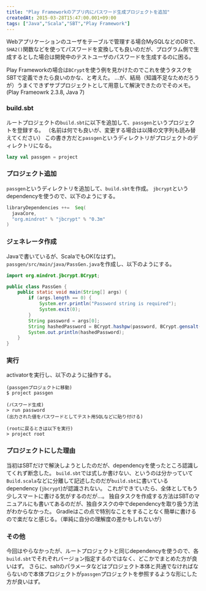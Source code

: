 ```yaml
---
title: "Play Frameworkのアプリ内にパスワード生成プロジェクトを追加"
createdAt: 2015-03-28T15:47:00.001+09:00
tags: ["Java","Scala","SBT","Play Framework"]
---
```

Webアプリケーションのユーザをテーブルで管理する場合MySQLなどのDBで、`SHA2()`関数などを使ってパスワードを変換しても良いのだが、プログラム側で生成するとした場合は開発中のテストユーザのパスワードを生成するのに困る。

Play Frameworkの場合は`BCrypt`を使う例を見かけたのでこれを使うタスクをSBTで定義できたら良いのかな、と考えた。
…が、結局（知識不足なためだろうが）うまくできずサブプロジェクトとして用意して解決できたのでそのメモ。
(Play Frameowrk 2.3.8, Java 7)

<!--more-->

### build.sbt

ルートプロジェクトの`build.sbt`に以下を追加して、`passgen`というプロジェクトを登録する。
（名前は何でも良いが、変更する場合は以降の文字列も読み替えてください）
この書き方だと`passgen`というディレクトリがプロジェクトのディレクトリになる。

```scala
lazy val passgen = project
```
 
### プロジェクト追加

`passgen`というディレクトリを追加して、`build.sbt`を作成。
`jbcrypt`というdependencyを使うので、以下のようにする。

```scala
libraryDependencies ++=  Seq(
  javaCore,
  "org.mindrot" % "jbcrypt" % "0.3m"
)
```

### ジェネレータ作成

Javaで書いているが、ScalaでもOK(なはず)。
`passgen/src/main/java/PassGen.java`を作成し、以下のようにする。

```java
import org.mindrot.jbcrypt.BCrypt;

public class PassGen {
    public static void main(String[] args) {
        if (args.length == 0) {
            System.err.println("Password string is required");
            System.exit(0);
        }
        String password = args[0];
        String hashedPassword = BCrypt.hashpw(password, BCrypt.gensalt(8));
        System.out.println(hashedPassword);
    }
}
```

### 実行

activatorを実行し、以下のように操作する。

```
(passgenプロジェクトに移動)
$ project passgen

(パスワード生成)
> run password
(出力された値をパスワードとしてテスト用SQLなどに貼り付ける)

(rootに戻るときは以下を実行)
> project root
```

### プロジェクトにした理由

当初はSBTだけで解決しようとしたのだが、dependencyを使ったところ認識してくれず断念した。
`build.sbt`では式しか書けない、というのは分かっていて`Build.scala`などに分離して記述したのだが`build.sbt`に書いているdependency (`jbcrypt`)が認識されない。
これができていたら、全体としてもう少しスマートに書ける気がするのだが…。
独自タスクを作成する方法はSBTのマニュアルにも書いてあるのだが、独自タスクの中でdependencyを取り扱う方法がわからなかった。
Gradleはこの点で特別なことをすることなく簡単に書けるので楽だなと感じる。（単純に自分の理解度の差かもしれないが）

### その他

今回はやらなかったが、ルートプロジェクトと同じdependencyを使うので、各`build.sbt`でそれぞれバージョン指定するのではなく、どこかでまとめた方が良いはず。
さらに、saltのパラメータなどはプロジェクト本体と共通でなければならないので本体プロジェクトが`passgen`プロジェクトを参照するような形にした方が良いはず。

